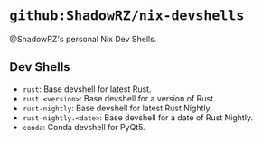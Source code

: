 # `github:ShadowRZ/nix-devshells`

@ShadowRZ's personal Nix Dev Shells.

## Dev Shells

* `rust`: Base devshell for latest Rust.
* `rust.<version>`: Base devshell for a version of Rust.
* `rust-nightly`: Base devshell for latest Rust Nightly.
* `rust-nightly.<date>`: Base devshell for a date of Rust Nightly.
* `conda`: Conda devshell for PyQt5.
